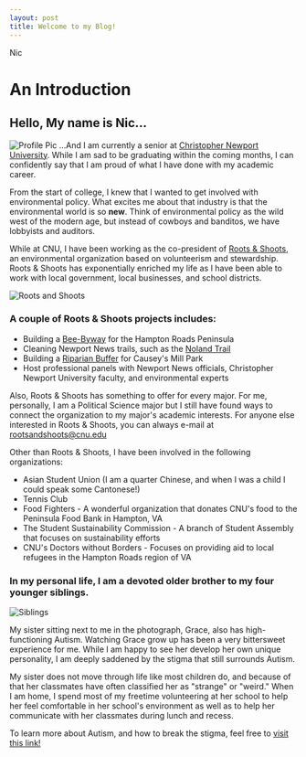 ```yaml
---
layout: post
title: Welcome to my Blog!
---
```

Nic

# An Introduction 
## Hello, My name is Nic...
![Profile Pic](https://nicpol16.github.io/Nic-Pol/images/profile.jpg)
...And I am currently a senior at [Christopher Newport University](https://cnu.edu). While I am sad to be graduating within the coming months, I can confidently say that I am proud of what I have done with my academic career. 

From the start of college, I knew that I wanted to get involved with environmental policy. What excites me about that industry is that the environmental world is so **new**. Think of environmental policy as the wild west of the modern age, but instead of cowboys and banditos, we have lobbyists and auditors. 

While at CNU, I have been working as the co-president of [Roots & Shoots](https://cnu.campuslabs.com/engage/organization/rootsandshoots), an environmental organization based on volunteerism and stewardship. Roots & Shoots has exponentially enriched my life as I have been able to work with local government, local businesses, and school districts. 

![Roots and Shoots](https://nicpol16.github.io/Nic-Pol/images/Roots-and-Shoots.JPG)

### A couple of Roots & Shoots projects includes:
* Building a [Bee-Byway](http://www.beebyway.com) for the Hampton Roads Peninsula
* Cleaning Newport News trails, such as the [Noland Trail](https://www.marinersmuseum.org/park-and-trail/)
* Building a [Riparian Buffer](https://www.extension.iastate.edu/smallfarms/what-riparian-buffer) for Causey's Mill Park 
* Host professional panels with Newport News officials, Christopher Newport University faculty, and environmental experts

Also, Roots & Shoots has something to offer for every major. For me, personally, I am a Political Science major but I still have found ways to connect the organization to my major's academic interests. For anyone else interested in Roots & Shoots, you can always e-mail at rootsandshoots@cnu.edu

Other than Roots & Shoots, I have been involved in the following organizations:
* Asian Student Union (I am a quarter Chinese, and when I was a child I could speak some Cantonese!)
* Tennis Club 
* Food Fighters - A wonderful organization that donates CNU's food to the Peninsula Food Bank in Hampton, VA
* The Student Sustainability Commission - A branch of Student Assembly that focuses on sustainability efforts
* CNU's Doctors without Borders - Focuses on providing aid to local refugees in the Hampton Roads region of VA

### In my personal life, I am a devoted older brother to my four younger siblings. 

![Siblings](https://nicpol16.github.io/Nic-Pol/images/siblings.JPG)

My sister sitting next to me in the photograph, Grace, also has high-functioning Autism. Watching Grace grow up has been a very bittersweet experience for me. While I am happy to see her develop her own unique personality, I am deeply saddened by the stigma that still surrounds Autism. 

My sister does not move through life like most children do, and because of that her classmates have often classified her as "strange" or "weird." When I am home, I spend most of my freetime volunteering at her school to help her feel comfortable in her school's environment as well as to help her communicate with her classmates during lunch and recess. 

To learn more about Autism, and how to break the stigma, feel free to [visit this link!](https://www.autismspeaks.org)
